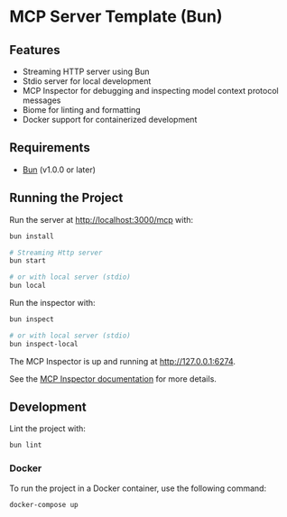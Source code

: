 # MCP Server Template (Bun)

## Features

- Streaming HTTP server using Bun
- Stdio server for local development
- MCP Inspector for debugging and inspecting model context protocol messages
- Biome for linting and formatting
- Docker support for containerized development

## Requirements

- [Bun](https://bun.sh/) (v1.0.0 or later)

## Running the Project

Run the server at <http://localhost:3000/mcp> with:

```bash
bun install

# Streaming Http server
bun start

# or with local server (stdio)
bun local
```

Run the inspector with:

```bash
bun inspect

# or with local server (stdio)
bun inspect-local
```

The MCP Inspector is up and running at <http://127.0.0.1:6274>.

See the [MCP Inspector documentation](https://modelcontextprotocol.io/docs/tools/inspector) for more details.

## Development

Lint the project with:

```bash
bun lint
```

### Docker

To run the project in a Docker container, use the following command:

```bash
docker-compose up
```
